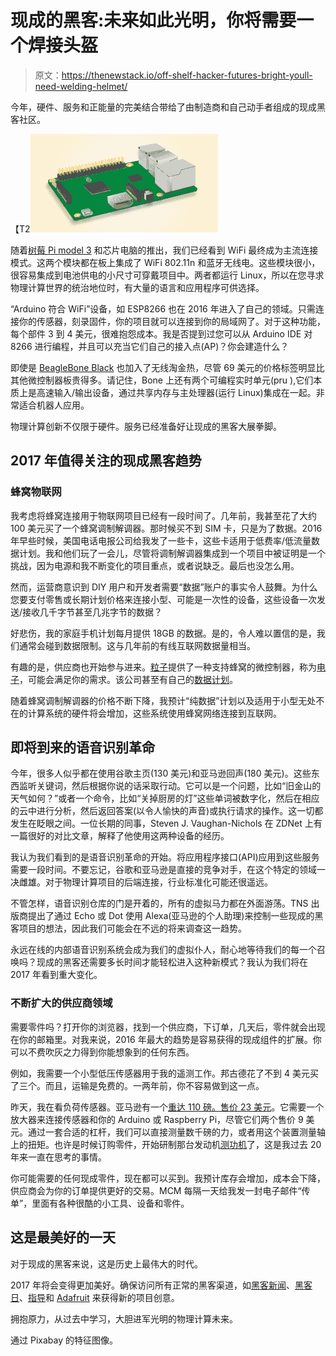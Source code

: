 # 现成的黑客:未来如此光明，你将需要一个焊接头盔

> 原文：<https://thenewstack.io/off-shelf-hacker-futures-bright-youll-need-welding-helmet/>

今年，硬件、服务和正能量的完美结合带给了由制造商和自己动手者组成的现成黑客社区。

【T2![pi_3_model_b](img/d6c75f115143837ad4554a1b5612eb42.png)

随着[树莓 Pi model 3](https://www.raspberrypi.org/products/raspberry-pi-3-model-b/) 和芯片电脑的推出，我们已经看到 WiFi 最终成为主流连接模式。这两个模块都在板上集成了 WiFi 802.11n 和蓝牙无线电。这些模块很小，很容易集成到电池供电的小尺寸可穿戴项目中。两者都运行 Linux，所以在您寻求物理计算世界的统治地位时，有大量的语言和应用程序可供选择。

“Arduino 符合 WiFi”设备，如 ESP8266 也在 2016 年进入了自己的领域。只需连接你的传感器，刻录固件，你的项目就可以连接到你的局域网了。对于这种功能，每个部件 3 到 4 美元，很难抱怨成本。我是否提到过您可以从 Arduino IDE 对 8266 进行编程，并且可以充当它们自己的接入点(AP)？你会建造什么？

即使是 [BeagleBone Black](https://beagleboard.org/black-wireless) 也加入了无线淘金热，尽管 69 美元的价格标签明显比其他微控制器板贵得多。请记住，Bone 上还有两个可编程实时单元(pru ),它们本质上是高速输入/输出设备，通过共享内存与主处理器(运行 Linux)集成在一起。非常适合机器人应用。

物理计算创新不仅限于硬件。服务已经准备好让现成的黑客大展拳脚。

## 2017 年值得关注的现成黑客趋势

### 蜂窝物联网

我考虑将蜂窝连接用于物联网项目已经有一段时间了。几年前，我甚至花了大约 100 美元买了一个蜂窝调制解调器。那时候买不到 SIM 卡，只是为了数据。2016 年早些时候，美国电话电报公司给我发了一些卡，这些卡适用于低费率/低流量数据计划。我和他们玩了一会儿，尽管将调制解调器集成到一个项目中被证明是一个挑战，因为电源和我不断变化的项目重点，或者说缺乏。最后也没怎么用。

然而，运营商意识到 DIY 用户和开发者需要“数据”账户的事实令人鼓舞。为什么您要支付零售或长期计划价格来连接小型、可能是一次性的设备，这些设备一次发送/接收几千字节甚至几兆字节的数据？

好悲伤，我的家庭手机计划每月提供 18GB 的数据。是的，令人难以置信的是，我们通常会碰到数据限制。这与几年前的有线互联网数据量相当。

有趣的是，供应商也开始参与进来。[粒子](http://www.particle.io)提供了一种支持蜂窝的微控制器，称为[电子](http://www.particle.io/products/hardware/electron-cellular-dev-kit)，可能会满足你的需求。该公司甚至有自己的[数据计划](http://www.particle.io/pricing)。

随着蜂窝调制解调器的价格不断下降，我预计“纯数据”计划以及适用于小型无处不在的计算系统的硬件将会增加，这些系统使用蜂窝网络连接到互联网。

## 即将到来的语音识别革命

今年，很多人似乎都在使用谷歌主页(130 美元)和亚马逊回声(180 美元)。这些东西监听关键词，然后根据你说的话采取行动。它可以是一个问题，比如“旧金山的天气如何？”或者一个命令，比如“关掉厨房的灯”这些单词被数字化，然后在相应的云中进行分析，然后返回答案(以令人愉快的声音)或执行请求的操作。这一切都发生在眨眼之间。一位长期的同事，Steven J. Vaughan-Nichols 在 ZDNet 上有一篇很好的对比文章，解释了他使用这两种设备的经历。

我认为我们看到的是语音识别革命的开始。将应用程序接口(API)应用到这些服务需要一段时间。不要忘记，谷歌和亚马逊是直接的竞争对手，在这个特定的领域一决雌雄。对于物理计算项目的后端连接，行业标准化可能还很遥远。

不管怎样，语音识别仓库的门是开着的，所有的虚拟马力都在外面游荡。TNS 出版商提出了通过 Echo 或 Dot 使用 Alexa(亚马逊的个人助理)来控制一些现成的黑客项目的想法，因此我们可能会在不远的将来调查这一趋势。

永远在线的内部语音识别系统会成为我们的虚拟仆人，耐心地等待我们的每一个召唤吗？现成的黑客还需要多长时间才能轻松进入这种新模式？我认为我们将在 2017 年看到重大变化。

### 不断扩大的供应商领域

需要零件吗？打开你的浏览器，找到一个供应商，下订单，几天后，零件就会出现在你的邮箱里。对我来说，2016 年最大的趋势是容易获得的现成组件的扩展。你可以不费吹灰之力得到你能想象到的任何东西。

例如，我需要一个小型低压传感器用于我的遥测工作。邦古德花了不到 4 美元买了三个。而且，运输是免费的。一两年前，你不容易做到这一点。

昨天，我在看负荷传感器。亚马逊有一个[重达 110 磅。售价 23 美元](https://www.amazon.com/dp/B00XBNS26C?psc=1)。它需要一个放大器来连接传感器和你的 Arduino 或 Raspberry Pi，尽管它们两个售价 9 美元。通过一套合适的杠杆，我们可以直接测量数千磅的力，或者用这个装置测量轴上的扭矩。也许是时候订购零件，开始研制那台发动机[测功机](http://www.setra.com/blog/test-and-measurement-dynamometer)了，这是我过去 20 年来一直在思考的事情。

你可能需要的任何现成零件，现在都可以买到。我预计库存会增加，成本会下降，供应商会为你的订单提供更好的交易。MCM 每隔一天给我发一封电子邮件“传单”，里面有各种很酷的小工具、设备和零件。

## 这是最美好的一天

对于现成的黑客来说，这是历史上最伟大的时代。

2017 年将会变得更加美好。确保访问所有正常的黑客渠道，如[黑客新闻](https://news.ycombinator.com/news)、[黑客日](http://hackaday.com)、[指导](http://www.instructables.com/)和 [Adafruit](https://www.adafruit.com/) 来获得新的项目创意。

拥抱原力，从过去中学习，大胆进军光明的物理计算未来。

通过 Pixabay 的特征图像。

<svg xmlns:xlink="http://www.w3.org/1999/xlink" viewBox="0 0 68 31" version="1.1"><title>Group</title> <desc>Created with Sketch.</desc></svg>